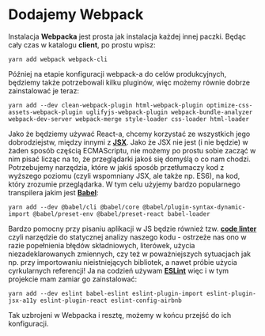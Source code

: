 # Dodajemy Webpack

Instalacja **Webpacka** jest prosta jak instalacja każdej innej paczki. Będąc cały czas w katalogu **client**, po prostu wpisz:

`yarn add webpack webpack-cli`

Później na etapie konfiguracji webpack-a do celów produkcyjnych, będziemy także potrzebowali kilku pluginów, więc możemy równie dobrze zainstalować je teraz:

`yarn add --dev clean-webpack-plugin html-webpack-plugin optimize-css-assets-webpack-plugin uglifyjs-webpack-plugin webpack-bundle-analyzer webpack-dev-server webpack-merge style-loader css-loader html-loader`

Jako że będziemy używać React-a, chcemy korzystać ze wszystkich jego dobrodziejstw, między innymi z [**JSX**](https://reactjs.org/docs/introducing-jsx.html). Jako że JSX nie jest \(i nie będzie\) w żaden sposób częścią ECMAScriptu, nie możemy po prostu sobie zacząć w nim pisać licząc na to, że przeglądarki jakoś się domyślą o co nam chodzi. Potrzebujemy narzędzia, które w jakiś sposób przetłumaczy kod z wyższego poziomu \(czyli wspomniany JSX, ale także np. ES6\), na kod, który zrozumie przeglądarka. W tym celu użyjemy bardzo popularnego transpilera jakim jest [**Babel**](https://babeljs.io/docs/en/next/babel-core.html):

`yarn add --dev @babel/cli @babel/core @babel/plugin-syntax-dynamic-import @babel/preset-env @babel/preset-react babel-loader`

Bardzo pomocny przy pisaniu aplikacji w JS będzie również tzw. [**code linter** ](https://en.wikipedia.org/wiki/Lint_%28software%29)czyli narzędzie do statycznej analizy naszego kodu - ostrzeże nas ono w razie popełnienia błędów składniowych, literówek, użycia niezadeklarowanych zmiennych, czy też w poważniejszych sytuacjach jak np. przy importowaniu nieistniejących bibliotek, a nawet próbie użycia cyrkularnych referencji! Ja na codzień używam [**ESLint**](https://eslint.org/) więc i w tym projekcie mam zamiar go zainstalować:

`yarn add --dev eslint babel-eslint eslint-plugin-import eslint-plugin-jsx-a11y eslint-plugin-react eslint-config-airbnb`

Tak uzbrojeni w Webpacka i resztę, możemy w końcu przejść do ich konfiguracji.

